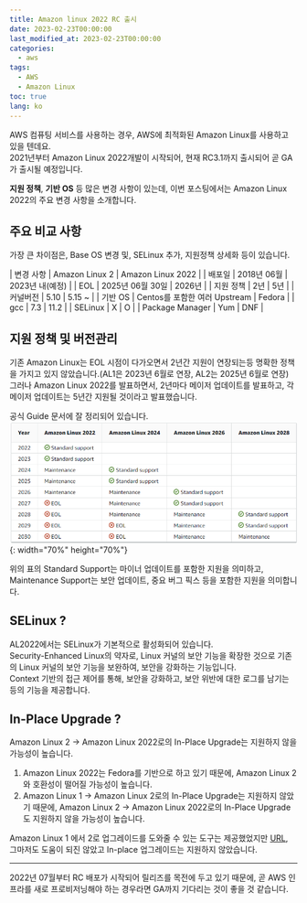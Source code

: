 ```yaml
---
title: Amazon linux 2022 RC 출시
date: 2023-02-23T00:00:00
last_modified_at: 2023-02-23T00:00:00
categories:
  - aws
tags:
  - AWS
  - Amazon Linux
toc: true
lang: ko
---
```


AWS 컴퓨팅 서비스를 사용하는 경우, AWS에 최적화된 Amazon Linux를 사용하고 있을 텐데요.  
2021년부터 Amazon Linux 2022개발이 시작되어, 현재 RC3.1까지 출시되어 곧 GA가 출시될 예정입니다.

**지원 정책**, **기반 OS** 등 많은 변경 사항이 있는데, 이번 포스팅에서는 Amazon Linux 2022의 주요 변경 사항을 소개합니다.

## 주요 비교 사항

가장 큰 차이점은, Base OS 변경 및, SELinux 추가, 지원정책 상세화 등이 있습니다.

| 변경 사항 | Amazon Linux 2 | Amazon Linux 2022 |
| 배포일 | 2018년 06월 | 2023년 내(예정) |
| EOL | 2025년 06월 30일 | 2026년 |
| 지원 정책 | 2년 | 5년 |
| 커널버전 | 5.10 | 5.15 ~ |
| 기반 OS | Centos를 포함한 여러 Upstream | Fedora |
| gcc | 7.3 | 11.2 |
| SELinux | X | O |
| Package Manager | Yum | DNF |

## 지원 정책 및 버전관리

기존 Amazon Linux는 EOL 시점이 다가오면서 2년간 지원이 연장되는등 명확한 정책을 가지고 있지 않았습니다.(AL1은 2023년 6월로 연장, AL2는 2025년 6월로 연장)
그러나 Amazon Linux 2022를 발표하면서, 2년마다 메이저 업데이트를 발표하고, 각 메이저 업데이트는 5년간 지원될 것이라고 발표했습니다. 

공식 Guide 문서에 잘 정리되어 있습니다.  
![AL2022 Support](/img/230223_al2022_1.png){: width="70%" height="70%"}  
 
위의 표의 Standard Support는 마이너 업데이트를 포함한 지원을 의미하고, Maintenance Support는 보안 업데이트, 중요 버그 픽스 등을 포함한 지원을 의미합니다.  


## SELinux ?
AL2022에서는 SELinux가 기본적으로 활성화되어 있습니다.  
Security-Enhanced Linux의 약자로, Linux 커널의 보안 기능을 확장한 것으로 기존의 Linux 커널의 보안 기능을 보완하여, 보안을 강화하는 기능입니다.  
Context 기반의 접근 제어를 통해, 보안을 강화하고, 보안 위반에 대한 로그를 남기는 등의 기능을 제공합니다.


## In-Place Upgrade ?
Amazon Linux 2 -> Amazon Linux 2022로의 In-Place Upgrade는 지원하지 않을 가능성이 높습니다.  

1. Amazon Linux 2022는 Fedora를 기반으로 하고 있기 때문에, Amazon Linux 2와 호환성이 떨어질 가능성이 높습니다.
2. Amazon Linux 1 -> Amazon Linux 2로의 In-Place Upgrade는 지원하지 않았기 때문에, Amazon Linux 2 -> Amazon Linux 2022로의 In-Place Upgrade도 지원하지 않을 가능성이 높습니다.

Amazon Linux 1 에서 2로 업그레이드를 도와줄 수 있는 도구는 제공했었지만 [URL](https://github.com/amazonlinux/upgrade-modules), 
그마저도 도움이 되진 않았고 In-place 업그레이드는 지원하지 않았습니다.  

--------
2022년 07월부터 RC 배포가 시작되어 릴리즈를 목전에 두고 있기 때문에, 곧 AWS 인프라를 새로 프로비저닝해야 하는 경우라면 GA까지 기다리는 것이 좋을 것 같습니다.
